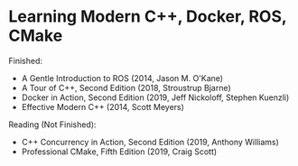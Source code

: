 # Learning Modern C++, Docker, ROS, CMake
Finished:
- A Gentle Introduction to ROS (2014, Jason M. O'Kane)
- A Tour of C++, Second Edition (2018, Stroustrup Bjarne)
- Docker in Action, Second Edition (2019, Jeff Nickoloff, Stephen Kuenzli)
- Effective Modern C++ (2014, Scott Meyers)

Reading (Not Finished):
- C++ Concurrency in Action, Second Edition (2019, Anthony Williams)
- Professional CMake, Fifth Edition (2019, Craig Scott)
